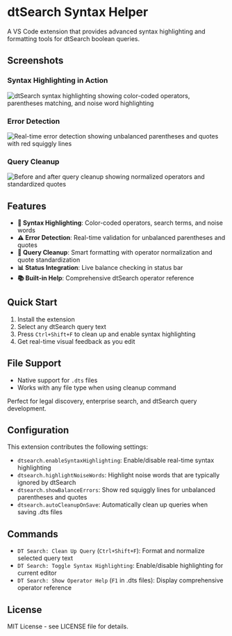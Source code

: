 # dtSearch Syntax Helper

A VS Code extension that provides advanced syntax highlighting and formatting tools for dtSearch boolean queries.

## Screenshots

### Syntax Highlighting in Action
![dtSearch syntax highlighting showing color-coded operators, parentheses matching, and noise word highlighting](images/syntax-highlighting-demo.png)

### Error Detection
![Real-time error detection showing unbalanced parentheses and quotes with red squiggly lines](images/error-detection-demo.png)

### Query Cleanup
![Before and after query cleanup showing normalized operators and standardized quotes](images/query-cleanup-demo.png)

## Features
- **🎨 Syntax Highlighting**: Color-coded operators, search terms, and noise words
- **⚠️ Error Detection**: Real-time validation for unbalanced parentheses and quotes  
- **🔧 Query Cleanup**: Smart formatting with operator normalization and quote standardization
- **📊 Status Integration**: Live balance checking in status bar
- **📚 Built-in Help**: Comprehensive dtSearch operator reference

## Quick Start
1. Install the extension
2. Select any dtSearch query text
3. Press `Ctrl+Shift+F` to clean up and enable syntax highlighting
4. Get real-time visual feedback as you edit

## File Support
- Native support for `.dts` files
- Works with any file type when using cleanup command

Perfect for legal discovery, enterprise search, and dtSearch query development.

## Configuration

This extension contributes the following settings:

* `dtsearch.enableSyntaxHighlighting`: Enable/disable real-time syntax highlighting
* `dtsearch.highlightNoiseWords`: Highlight noise words that are typically ignored by dtSearch
* `dtsearch.showBalanceErrors`: Show red squiggly lines for unbalanced parentheses and quotes
* `dtsearch.autoCleanupOnSave`: Automatically clean up queries when saving .dts files

## Commands

* `DT Search: Clean Up Query` (`Ctrl+Shift+F`): Format and normalize selected query text
* `DT Search: Toggle Syntax Highlighting`: Enable/disable highlighting for current editor
* `DT Search: Show Operator Help` (`F1` in .dts files): Display comprehensive operator reference

## License

MIT License - see LICENSE file for details.
